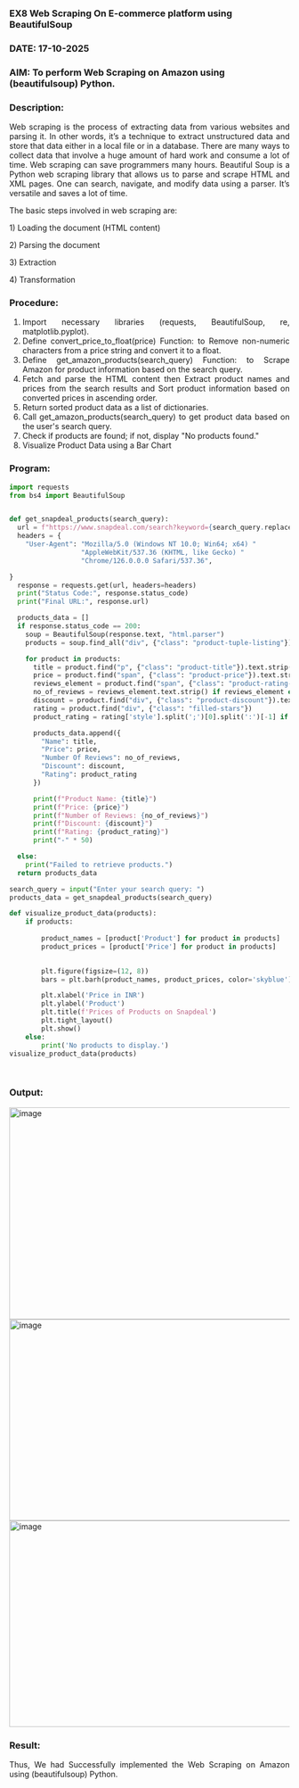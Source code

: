 ### EX8 Web Scraping On E-commerce platform using BeautifulSoup
### DATE: 17-10-2025
### AIM: To perform Web Scraping on Amazon using (beautifulsoup) Python.
### Description: 
<div align = "justify">
Web scraping is the process of extracting data from various websites and parsing it. In other words, it’s a technique 
to extract unstructured data and store that data either in a local file or in a database. 
There are many ways to collect data that involve a huge amount of hard work and consume a lot of time. Web scraping can save programmers many hours. Beautiful Soup is a Python web scraping library that allows us to parse and scrape HTML and XML pages. 
One can search, navigate, and modify data using a parser. It’s versatile and saves a lot of time.
<p>The basic steps involved in web scraping are:
<p>1) Loading the document (HTML content)
<p>2) Parsing the document
<p>3) Extraction
<p>4) Transformation

### Procedure:

1) Import necessary libraries (requests, BeautifulSoup, re, matplotlib.pyplot).
2) Define convert_price_to_float(price) Function: to Remove non-numeric characters from a price string and convert it to a float.
3) Define get_amazon_products(search_query) Function: to Scrape Amazon for product information based on the search query.
4) Fetch and parse the HTML content then Extract product names and prices from the search results and Sort product information based on converted prices in ascending order.
5) Return sorted product data as a list of dictionaries.
6) Call get_amazon_products(search_query) to get product data based on the user's search query.
7) Check if products are found; if not, display "No products found."
8) Visualize Product Data using a Bar Chart

### Program:
```python
import requests
from bs4 import BeautifulSoup


def get_snapdeal_products(search_query):
  url = f"https://www.snapdeal.com/search?keyword={search_query.replace(' ', '%20')}"
  headers = {
    "User-Agent": "Mozilla/5.0 (Windows NT 10.0; Win64; x64) "
                  "AppleWebKit/537.36 (KHTML, like Gecko) "
                  "Chrome/126.0.0.0 Safari/537.36",

}
  response = requests.get(url, headers=headers)
  print("Status Code:", response.status_code)
  print("Final URL:", response.url)

  products_data = []
  if response.status_code == 200:
    soup = BeautifulSoup(response.text, "html.parser")
    products = soup.find_all("div", {"class": "product-tuple-listing"})

    for product in products:
      title = product.find("p", {"class": "product-title"}).text.strip()
      price = product.find("span", {"class": "product-price"}).text.strip()
      reviews_element = product.find("span", {"class": "product-rating-count"})
      no_of_reviews = reviews_element.text.strip() if reviews_element else "N/A"
      discount = product.find("div", {"class": "product-discount"}).text.strip()
      rating = product.find("div", {"class": "filled-stars"})
      product_rating = rating['style'].split(';')[0].split(':')[-1] if rating else None

      products_data.append({
        "Name": title,
        "Price": price,
        "Number Of Reviews": no_of_reviews,
        "Discount": discount,
        "Rating": product_rating
      })

      print(f"Product Name: {title}")
      print(f"Price: {price}")
      print(f"Number of Reviews: {no_of_reviews}")
      print(f"Discount: {discount}")
      print(f"Rating: {product_rating}")
      print("-" * 50)

  else:
    print("Failed to retrieve products.")
  return products_data

search_query = input("Enter your search query: ")
products_data = get_snapdeal_products(search_query)

def visualize_product_data(products):
    if products:
       
        product_names = [product['Product'] for product in products]
        product_prices = [product['Price'] for product in products]

        
        plt.figure(figsize=(12, 8))
        bars = plt.barh(product_names, product_prices, color='skyblue') 

        plt.xlabel('Price in INR')  
        plt.ylabel('Product')  
        plt.title(f'Prices of Products on Snapdeal')
        plt.tight_layout()
        plt.show()
    else:
        print('No products to display.')
visualize_product_data(products)

 
```

### Output:

<img width="1145" height="380" alt="image" src="https://github.com/user-attachments/assets/ee925a09-2a29-4405-a9c5-86c743cf7998" />
<img width="1107" height="361" alt="image" src="https://github.com/user-attachments/assets/06c9cdf7-2e76-48e7-8983-89e3aeb4bd4a" />
<img width="1230" height="370" alt="image" src="https://github.com/user-attachments/assets/1afd8527-8a6e-4f9c-8a37-64a11e47fd7a" />



### Result:
Thus, We had Successfully implemented the Web Scraping on Amazon using (beautifulsoup) Python.
